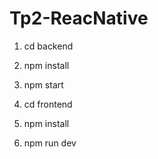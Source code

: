 ﻿# Tp2-ReacNative
1. cd backend
2. npm install
3. npm start

1. cd frontend
2. npm install
3. npm run dev
